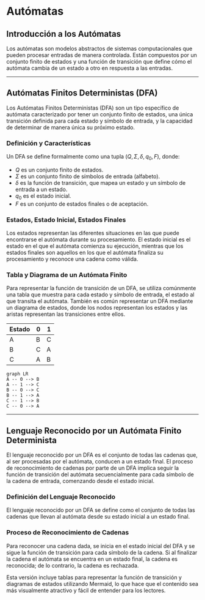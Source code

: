 
# Autómatas

## Introducción a los Autómatas

Los autómatas son modelos abstractos de sistemas computacionales que pueden procesar entradas de manera controlada. Están compuestos por un conjunto finito de estados y una función de transición que define cómo el autómata cambia de un estado a otro en respuesta a las entradas.

---

## Autómatas Finitos Deterministas (DFA)

Los Autómatas Finitos Deterministas (DFA) son un tipo específico de autómata caracterizado por tener un conjunto finito de estados, una única transición definida para cada estado y símbolo de entrada, y la capacidad de determinar de manera única su próximo estado.

### Definición y Características

Un DFA se define formalmente como una tupla $(Q, \Sigma, \delta, q_0, F)$, donde:
- $Q$ es un conjunto finito de estados.
- $\Sigma$ es un conjunto finito de símbolos de entrada (alfabeto).
- $\delta$ es la función de transición, que mapea un estado y un símbolo de entrada a un estado.
- $q_0$ es el estado inicial.
- $F$ es un conjunto de estados finales o de aceptación.

### Estados, Estado Inicial, Estados Finales

Los estados representan las diferentes situaciones en las que puede encontrarse el autómata durante su procesamiento. El estado inicial es el estado en el que el autómata comienza su ejecución, mientras que los estados finales son aquellos en los que el autómata finaliza su procesamiento y reconoce una cadena como válida.

### Tabla y Diagrama de un Autómata Finito

Para representar la función de transición de un DFA, se utiliza comúnmente una tabla que muestra para cada estado y símbolo de entrada, el estado al que transita el autómata. También es común representar un DFA mediante un diagrama de estados, donde los nodos representan los estados y las aristas representan las transiciones entre ellos.


| Estado |   0   |   1   |
|--------|-------|-------|
|   A    |   B   |   C   |
|   B    |   C   |   A   |
|   C    |   A   |   B   |


```mermaid
graph LR
A -- 0 --> B
A -- 1 --> C
B -- 0 --> C
B -- 1 --> A
C -- 1 --> B
C -- 0 --> A
```

---

## Lenguaje Reconocido por un Autómata Finito Determinista

El lenguaje reconocido por un DFA es el conjunto de todas las cadenas que, al ser procesadas por el autómata, conducen a un estado final. El proceso de reconocimiento de cadenas por parte de un DFA implica seguir la función de transición del autómata secuencialmente para cada símbolo de la cadena de entrada, comenzando desde el estado inicial.

### Definición del Lenguaje Reconocido

El lenguaje reconocido por un DFA se define como el conjunto de todas las cadenas que llevan al autómata desde su estado inicial a un estado final.

### Proceso de Reconocimiento de Cadenas

Para reconocer una cadena dada, se inicia en el estado inicial del DFA y se sigue la función de transición para cada símbolo de la cadena. Si al finalizar la cadena el autómata se encuentra en un estado final, la cadena es reconocida; de lo contrario, la cadena es rechazada.


Esta versión incluye tablas para representar la función de transición y diagramas de estados utilizando Mermaid, lo que hace que el contenido sea más visualmente atractivo y fácil de entender para los lectores.